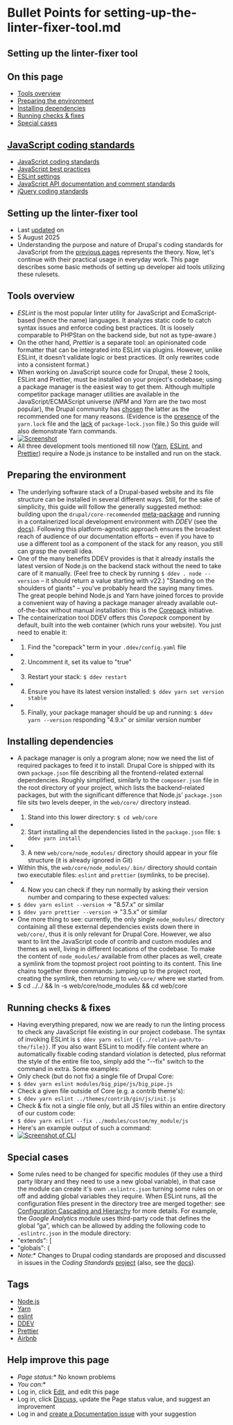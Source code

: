 # Bullet Points for setting-up-the-linter-fixer-tool.md


## Setting up the linter-fixer tool

## On this page
- [Tools overview](/docs/develop/standards/javascript-coding-standards/setting-up-the-linter-fixer-tool#s-tools-overview)
- [Preparing the environment](/docs/develop/standards/javascript-coding-standards/setting-up-the-linter-fixer-tool#s-preparing-the-environment)
- [Installing dependencies](/docs/develop/standards/javascript-coding-standards/setting-up-the-linter-fixer-tool#s-installing-dependencies)
- [Running checks & fixes](/docs/develop/standards/javascript-coding-standards/setting-up-the-linter-fixer-tool#s-running-checks-fixes)
- [Special cases](/docs/develop/standards/javascript-coding-standards/setting-up-the-linter-fixer-tool#s-special-cases)

## [JavaScript coding standards](/docs/develop/standards/javascript-coding-standards)
- [JavaScript coding standards](/docs/develop/standards/javascript-coding-standards/javascript-coding-standards)
- [JavaScript best practices](/docs/develop/standards/javascript/javascript-best-practices)
- [ESLint settings](/docs/develop/standards/javascript-coding-standards/setting-up-the-linter-fixer-tool)
- [JavaScript API documentation and comment standards](/docs/develop/standards/javascript-coding-standards/javascript-api-documentation-and-comment-standards)
- [jQuery coding standards](/docs/develop/standards/javascript/jquery-coding-standards)

## Setting up the linter-fixer tool
- Last [updated](/node/1955232/discuss) on
- 5 August 2025
- Understanding the purpose and nature of Drupal's coding standards for JavaScript from the [previous pages](/docs/develop/standards/javascript-coding-standards/javascript-coding-standards) represents the theory. Now, let's continue with their practical usage in everyday work. This page describes some basic methods of setting up developer aid tools utilizing these rulesets.

## [](#s-tools-overview "Permalink to this headline")Tools overview
- *ESLint* is the most popular linter utility for JavaScript and EcmaScript-based (hence the name) languages. It analyzes static code to catch syntax issues and enforce coding best practices. (It is loosely comparable to PHPStan on the backend side, but not as type-aware.)
- On the other hand, *Prettier* is a separate tool: an opinionated code formatter that can be integrated into ESLint via plugins. However, unlike ESLint, it doesn’t validate logic or best practices. (It only rewrites code into a consistent format.)
- When working on JavaScript source code for Drupal, these 2 tools, ESLint and Prettier, must be installed on your project's codebase; using a package manager is the easiest way to get them. Although multiple competitor package manager utilities are available in the JavaScript/ECMAScript universe (*NPM* and *Yarn* are the two most popular), the Drupal community has [chosen](https://www.drupal.org/node/2996785/revisions/13574092/view#s-install-pre-requisites:~:text=we%20use%20yarn%20for%20managing%20dependencies) the latter as the recommended one for many reasons. (Evidence is the [presence](https://git.drupalcode.org/project/drupal/-/blob/11.2.2/core/yarn.lock) of the `yarn.lock` file and the [lack](https://git.drupalcode.org/search?search=package-lock.json&nav_source=navbar&project_id=59858&group_id=2&search_code=true&repository_ref=11.2.2) of `package-lock.json` file.) So this guide will also demonstrate Yarn commands.
- [![Screenshot](/files/drupal-core-managaes-its-frontend-dependencies-with-yarn.png)](/files/drupal-core-managaes-its-frontend-dependencies-with-yarn.png "Open in original size")
- All three development tools mentioned till now ([Yarn](https://github.com/yarnpkg/berry/blob/master/package.json#L76), [ESLint](https://github.com/eslint/eslint/blob/main/package.json#L223), and [Prettier](https://github.com/prettier/prettier/blob/main/package.json#L26)) require a Node.js instance to be installed and run on the stack.

## [](#s-preparing-the-environment "Permalink to this headline")Preparing the environment
- The underlying software stack of a Drupal-based website and its file structure can be installed in several different ways. Still, for the sake of simplicity, this guide will follow the generally suggested method: building upon the `drupal/core-recommended` [meta-package](https://github.com/drupal/core-recommended) and running in a containerized local development environment with *DDEV* (see the [docs](/docs/getting-started/installing-drupal/install-drupal-using-ddev-for-local-development)). Following this platform-agnostic approach ensures the broadest reach of audience of our documentation efforts – even if you have to use a different tool as a component of the stack for any reason, you still can grasp the overall idea.
- One of the many benefits DDEV provides is that it already installs the latest version of Node.js on the backend stack without the need to take care of it manually. (Feel free to check by running `$ ddev . node --version` – it should return a value starting with v22.) "Standing on the shoulders of giants" – you've probably heard the saying many times. The great people behind Node.js and Yarn have joined forces to provide a convenient way of having a package manager already available out-of-the-box without manual installation: this is the [Corepack](https://github.com/nodejs/corepack#readme) initiative.
- The containerization tool DDEV offers this *Corepack* component by default, built into the web container (which runs your website). You just need to enable it:
- 1.  Find the "corepack" term in your `.ddev/config.yaml` file
- 2.  Uncomment it, set its value to "true"
- 3.  Restart your stack: `$ ddev restart`
- 4.  Ensure you have its latest version installed: `$ ddev yarn set version stable`
- 5.  Finally, your package manager should be up and running: `$ ddev yarn --version` responding "4.9.x" or similar version number

## [](#s-installing-dependencies "Permalink to this headline")Installing dependencies
- A package manager is only a program alone; now we need the list of required packages to feed it to install. Drupal Core is shipped with its own `package.json` file describing all the frontend-related external dependencies. Roughly simplified, similarly to the `composer.json` file in the root directory of your project, which lists the backend-related packages, but with the significant difference that Node.js' `package.json` file sits two levels deeper, in the `web/core/` directory instead.
- 1.  Stand into this lower directory: `$ cd web/core`
- 2.  Start installing all the dependencies listed in the `package.json` file: `$ ddev yarn install`
- 3.  A new `web/core/node_modules/` directory should appear in your file structure (it is already ignored in Git)
- Within this, the `web/core/node_modules/.bin/` directory should contain two executable files: `eslint` and `prettier` (symlinks, to be precise).
- 4.  Now you can check if they run normally by asking their version number and comparing to these expected values:
- `$ ddev yarn eslint --version` → "8.57.x" or similar
- `$ ddev yarn prettier --version` → "3.5.x" or similar
- One more thing to see: currently, the only single `node_modules/` directory containing all these external dependencies exists down there in `web/core/`, thus it is only relevant for Drupal Core. However, we also want to lint the JavaScript code of contrib and custom modules and themes as well, living in different locations of the codebase. To make the content of `node_modules/` available from other places as well, create a symlink from the topmost project root pointing to its content. This line chains together three commands: jumping up to the project root, creating the symlink, then returning to `web/core/` where we started from.
- $ cd ../../ && ln -s web/core/node\_modules && cd web/core

## [](#s-running-checks-fixes "Permalink to this headline")Running checks & fixes
- Having everything prepared, now we are ready to run the linting process to check any JavaScript file existing in our project codebase. The syntax of invoking ESLint is `$ ddev yarn eslint {{../relative-path/to-the/file}}`. If you also want ESLint to modify file content where an automatically fixable coding standard violation is detected, plus reformat the style of the entire file too, simply add the "--fix" switch to the command in extra. Some examples:
- Only check (but do not fix) a single file of Drupal Core:
- `$ ddev yarn eslint modules/big_pipe/js/big_pipe.js`
- Check a given file outside of Core (e.g. a contrib theme's):
- `$ ddev yarn eslint ../themes/contrib/gin/js/init.js`
- Check & fix not a single file only, but all JS files within an entire directory of our custom code:
- `$ ddev yarn eslint --fix ../modules/custom/my_module/js`
- Here's an example output of such a command:
- [![Screenshot of CLI](/files/running-eslint-on-ddev-for-a-javascript-file-of-drupal-core.png)](/files/running-eslint-on-ddev-for-a-javascript-file-of-drupal-core.png "Open in original size")

## [](#s-special-cases "Permalink to this headline")Special cases
- Some rules need to be changed for specific modules (if they use a third party library and they need to use a new global variable), in that case the module can create it's own `.eslintrc.json` turning some rules on or off and adding global variables they require. When ESLint runs, all the configuration files present in the directory tree are merged together: see [Configuration Cascading and Hierarchy](https://eslint.org/docs/latest/use/configure/configuration-files#cascading-and-hierarchy) for more details. For example, the *Google Analytics* module uses third-party code that defines the global ”ga”, which can be allowed by adding the following code to `.eslintrc.json` in the module directory:
- "extends": [
- "globals": {
- *Note:** Changes to Drupal coding standards are proposed and discussed in issues in the *Coding Standards* [project](/project/coding_standards) (also, see the [docs](https://project.pages.drupalcode.org/coding_standards/)).

## Tags
- [Node.js](/taxonomy/term/204552)
- [Yarn](/taxonomy/term/204553)
- [eslint](/taxonomy/term/190105)
- [DDEV](/taxonomy/term/193599)
- [Prettier](/taxonomy/term/204554)
- [Airbnb](/taxonomy/term/204555)

## Help improve this page
- *Page status:** No known problems
- *You can:**
- Log in, click [Edit](/node/1955232/edit), and edit this page
- Log in, click [Discuss](/node/1955232/discuss), update the Page status value, and suggest an improvement
- Log in and [create a Documentation issue](/node/add/project-issue/documentation?title=Suggestion%20for%3A%20%281955232%29%20Setting%20up%20the%20linter-fixer%20tool) with your suggestion